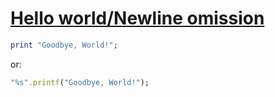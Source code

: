 [1]: http://rosettacode.org/wiki/Hello_world/Newline_omission

# [Hello world/Newline omission][1]

```ruby
print "Goodbye, World!";
```


or:

```ruby
"%s".printf("Goodbye, World!");
```